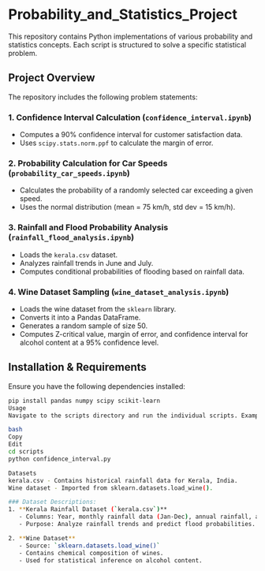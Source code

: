 # Probability_and_Statistics_Project

This repository contains Python implementations of various probability and statistics concepts. Each script is structured to solve a specific statistical problem.

## Project Overview

The repository includes the following problem statements:

### 1. Confidence Interval Calculation (`confidence_interval.ipynb`)
- Computes a 90% confidence interval for customer satisfaction data.
- Uses `scipy.stats.norm.ppf` to calculate the margin of error.

### 2. Probability Calculation for Car Speeds (`probability_car_speeds.ipynb`)
- Calculates the probability of a randomly selected car exceeding a given speed.
- Uses the normal distribution (mean = 75 km/h, std dev = 15 km/h).

### 3. Rainfall and Flood Probability Analysis (`rainfall_flood_analysis.ipynb`)
- Loads the `kerala.csv` dataset.
- Analyzes rainfall trends in June and July.
- Computes conditional probabilities of flooding based on rainfall data.

### 4. Wine Dataset Sampling (`wine_dataset_analysis.ipynb`)
- Loads the wine dataset from the `sklearn` library.
- Converts it into a Pandas DataFrame.
- Generates a random sample of size 50.
- Computes Z-critical value, margin of error, and confidence interval for alcohol content at a 95% confidence level.

## Installation & Requirements
Ensure you have the following dependencies installed:
```bash
pip install pandas numpy scipy scikit-learn
Usage
Navigate to the scripts directory and run the individual scripts. Example:

bash
Copy
Edit
cd scripts
python confidence_interval.py

Datasets
kerala.csv - Contains historical rainfall data for Kerala, India.
Wine dataset - Imported from sklearn.datasets.load_wine().

### Dataset Descriptions:
1. **Kerala Rainfall Dataset (`kerala.csv`)**  
   - Columns: Year, monthly rainfall data (Jan-Dec), annual rainfall, and flood indicator (YES/NO).
   - Purpose: Analyze rainfall trends and predict flood probabilities.

2. **Wine Dataset**  
   - Source: `sklearn.datasets.load_wine()`
   - Contains chemical composition of wines.
   - Used for statistical inference on alcohol content.

